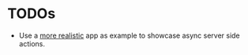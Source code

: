 # TODOs

- Use a [more realistic](https://jsonplaceholder.typicode.com/) app as example to showcase async server side actions.

